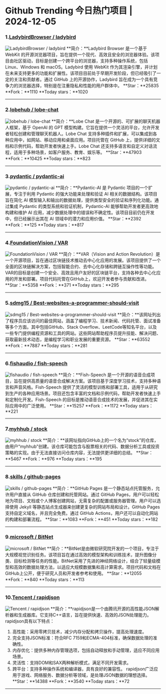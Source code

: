 # Github Trending 今日热门项目 | 2024-12-05
### 1.[LadybirdBrowser / ladybird](https://github.com/LadybirdBrowser/ladybird)

![LadybirdBrowser / ladybird](https://opengraph.githubassets.com/fbbb88d9a5a076fe6f94b51d4ff1551285aeea6fb73dcc407ca9d7c69fcefe26/LadybirdBrowser/ladybird)
**简介：**Ladybird Browser 是一个基于 WebKit 的开源浏览器项目，旨在提供一个现代、高效且安全的浏览器体验。该项目由社区驱动，目标是创建一个跨平台的浏览器，支持多种操作系统，包括 Linux、Windows 和 macOS。Ladybird 使用 WebKit 作为其渲染引擎，并计划在未来支持更多的功能和扩展性。该项目目前处于早期开发阶段，但已经吸引了一定的关注和贡献者。通过 GitHub 上的开源协作，Ladybird 旨在成为一个具有竞争力的浏览器选择，特别是在注重隐私和性能的用户群体中。
**Star：**25835
**Fork：**1110
**Today stars：**1020

---

### 2.[lobehub / lobe-chat](https://github.com/lobehub/lobe-chat)

![lobehub / lobe-chat](https://repository-images.githubusercontent.com/643445235/0c78d33a-5855-4941-ab49-5798aa384a61)
**简介：**Lobe Chat 是一个开源的、可扩展的聊天机器人框架，基于 OpenAI 的 GPT 模型构建。它旨在提供一个灵活的平台，允许开发者轻松创建和管理聊天机器人。Lobe Chat 支持多种插件和扩展，可以集成到各种应用中，如网站、移动应用和桌面应用。项目托管在 GitHub 上，提供详细的文档和示例代码，帮助开发者快速上手。Lobe Chat 还支持多语言和自定义对话流程，适用于多种场景，如客户服务、教育、娱乐等。
**Star：**47903
**Fork：**10425
**Today stars：**823

---

### 3.[pydantic / pydantic-ai](https://github.com/pydantic/pydantic-ai)

![pydantic / pydantic-ai](https://opengraph.githubassets.com/911b8833691b502535e9b2cc4015699d3c97a94dc37294292413f45b093cabe1/pydantic/pydantic-ai)
**简介：**Pydantic-AI 是 Pydantic 项目的一个扩展，专注于利用 Pydantic 的强大功能来处理和验证 AI 相关的数据结构。该项目旨在简化 AI 模型输入和输出的数据处理，提供类型安全的验证和序列化功能。通过集成 Pydantic 的类型系统和验证机制，Pydantic-AI 能够帮助开发者更高效地构建和维护 AI 应用，减少数据处理中的错误和不确定性。该项目目前仍在开发中，但已经展示出其在 AI 领域中的潜力和应用价值。
**Star：**2392
**Fork：**125
**Today stars：**817

---

### 4.[FoundationVision / VAR](https://github.com/FoundationVision/VAR)

![FoundationVision / VAR](https://opengraph.githubassets.com/2d2933beae20cdbc4513f12f14b1685a375b975cd41d0c0c71d627c0070c3886/FoundationVision/VAR)
**简介：**VAR（Vision and Action Revolution）是一个开源项目，旨在通过区块链技术推动去中心化应用的发展。该项目提供了一个全面的区块链解决方案，包括智能合约、去中心化存储和跨链互操作性等功能。VAR的目标是创建一个安全、高效且用户友好的区块链平台，支持各种去中心化应用的开发和部署。项目代码托管在GitHub上，欢迎开发者参与贡献和改进。
**Star：**5358
**Fork：**371
**Today stars：**295

---

### 5.[sdmg15 / Best-websites-a-programmer-should-visit](https://github.com/sdmg15/Best-websites-a-programmer-should-visit)

![sdmg15 / Best-websites-a-programmer-should-visit](https://opengraph.githubassets.com/f5571409ac6d49ee9c56d422023bc37eda1eb6af505a74916378ad278d557c70/sdmg15/Best-websites-a-programmer-should-visit)
**简介：**该网址列出了程序员应该访问的最佳网站，涵盖了编程学习、技术新闻、代码托管、面试准备等多个方面。其中包括GitHub、Stack Overflow、LeetCode等知名平台，以及一些专门提供编程资源和工具的网站。这些网站帮助程序员提升技能、解决问题、获取最新技术动态，是编程学习和职业发展的重要资源。
**Star：**63552
**Fork：**7887
**Today stars：**281

---

### 6.[fishaudio / fish-speech](https://github.com/fishaudio/fish-speech)

![fishaudio / fish-speech](https://opengraph.githubassets.com/14b74cc5159c22105c56a6adce04d9b6f2791fbe2f4dec6edad28669bf616479/fishaudio/fish-speech)
**简介：**Fish-Speech 是一个开源的语音合成项目，旨在提供高质量的语音合成解决方案。该项目基于深度学习技术，支持多种语言和声音风格。Fish-Speech 提供了灵活的模型训练和部署工具，适用于从研究到生产的各种应用场景。项目还包含丰富的文档和示例代码，帮助开发者快速上手和定制化开发。Fish-Speech 的目标是推动语音合成技术的发展，并促进其在实际应用中的广泛使用。
**Star：**15257
**Fork：**1172
**Today stars：**221

---

### 7.[myhhub / stock](https://github.com/myhhub/stock)

![myhhub / stock](https://opengraph.githubassets.com/b33d854502a7edf934c823633ba3312860c5dce46769ac8a029bea37528f6d00/myhhub/stock)
**简介：**该网址指向GitHub上的一个名为“stock”的仓库，由用户“myhhub”创建。该仓库可能包含与股票相关的代码、数据分析工具或投资策略的实现。由于无法直接访问仓库内容，无法提供更详细的总结。
**Star：**5467
**Fork：**976
**Today stars：**195

---

### 8.[skills / github-pages](https://github.com/skills/github-pages)

![skills / github-pages](https://repository-images.githubusercontent.com/451653538/f120cf7c-bb52-4c79-a652-2cf87abfdc90)
**简介：**GitHub Pages 是一个静态站点托管服务，允许用户直接从 GitHub 仓库创建和托管网站。通过 GitHub Pages，用户可以轻松地为项目、文档或个人博客创建网站，无需复杂的配置或服务器管理。用户可以选择使用 Jekyll 等静态站点生成器来创建更复杂的网站布局和设计。GitHub Pages 支持自定义域名，并且完全免费。通过 GitHub Actions，用户还可以自动化网站的构建和部署流程。
**Star：**1083
**Fork：**451
**Today stars：**182

---

### 9.[microsoft / BitNet](https://github.com/microsoft/BitNet)

![microsoft / BitNet](https://opengraph.githubassets.com/984ec18d3f7d150b6bb340c1b41544d5a3e0ab55ba2500b3c3301c6c5487db2d/microsoft/BitNet)
**简介：**BitNet是由微软研究院开发的一个项目，专注于大规模视觉识别任务。该项目旨在通过高效的模型架构和训练技术，提升图像分类、目标检测等任务的性能。BitNet采用了先进的神经网络设计，结合了轻量级模型和高效的数据处理方法，以适应大规模数据集和高计算需求。项目代码和文档在GitHub上公开，便于研究人员和开发者参考和使用。
**Star：**12055
**Fork：**840
**Today stars：**113

---

### 10.[Tencent / rapidjson](https://github.com/Tencent/rapidjson)

![Tencent / rapidjson](https://opengraph.githubassets.com/1951af647381fe84bd51208b713324309d8fc6b962356b874296ee23c911018d/Tencent/rapidjson)
**简介：**rapidjson是一个由腾讯开源的高性能JSON解析器和生成器库。它支持C++语言，旨在提供快速、高效的JSON处理能力。rapidjson具有以下特点：
1. 高性能：采用零拷贝技术，减少内存分配和拷贝操作，提高处理速度。
2. 完全支持JSON标准：符合RFC 7159和ECMA-404标准，确保数据处理的准确性。
3. 内存优化：提供多种内存管理选项，包括自动释放和手动管理，适应不同应用场景。
4. 灵活性：支持DOM和SAX两种解析模式，满足不同开发需求。
5. 跨平台：支持多种操作系统和编译器，具有良好的兼容性。
rapidjson广泛应用于游戏、网络服务、数据分析等领域，是处理JSON数据的理想选择。
**Star：**14388
**Fork：**3540
**Today stars：**72

---

